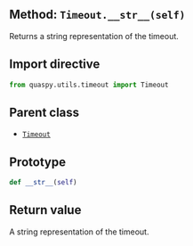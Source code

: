 ## Method: <code>Timeout.\_\_str\_\_(self)</code>
Returns a string representation of the timeout.

## Import directive
```python
from quaspy.utils.timeout import Timeout
```

## Parent class
- [<code>Timeout</code>](../Timeout.md)

## Prototype
```python
def __str__(self)
```

## Return value
A string representation of the timeout.

